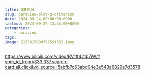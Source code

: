 ```yaml
---
title: Q准则涡
slug: paraview-plot-q-criterion
date: 2024-09-24 00:00:00+0000
lastmod: 2024-09-29 13:53:00+0000
categories:
    - paraview
tags:
image: 2153815980797591552.jpeg
---
```

https://www.bilibili.com/video/BV1ft421b7iW/?spm_id_from=333.337.search-card.all.click&vd_source=5abfb7c63abd04e3e543a6829e7d3578